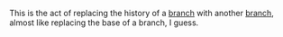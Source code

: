 This is the act of replacing the history of a [branch](branch.md) with another [branch](branch.md), almost like replacing the base of a branch, I guess.